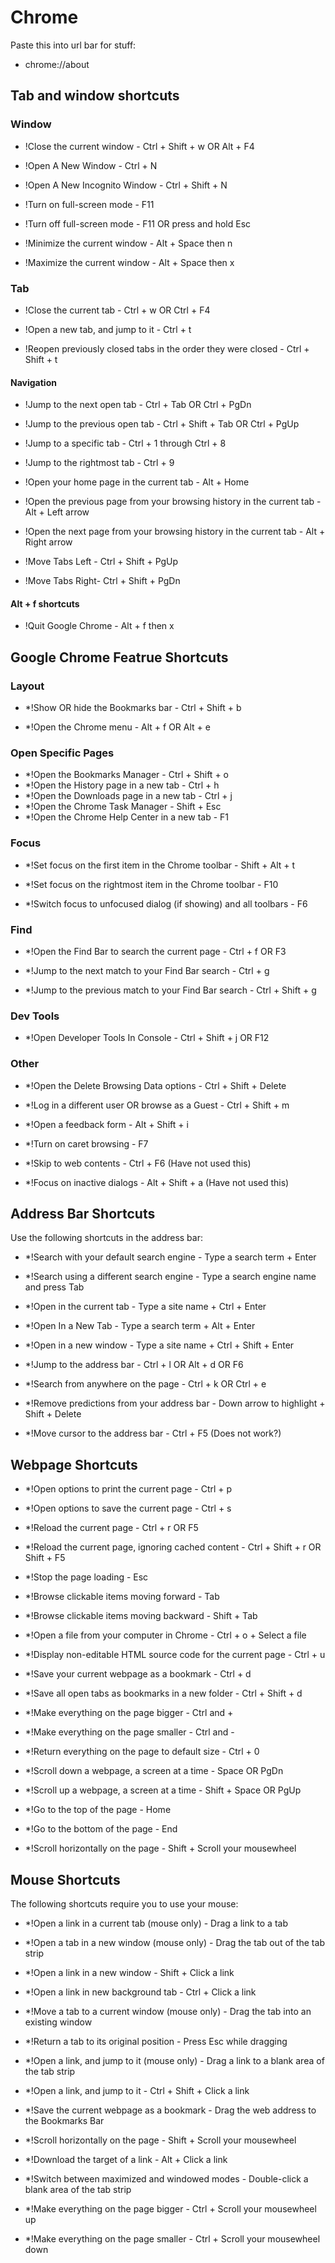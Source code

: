 # Chrome

Paste this into url bar for stuff:
- chrome://about

## Tab and window shortcuts

### Window

* !Close the current window - Ctrl + Shift + w OR Alt + F4

* !Open A New Window - Ctrl + N
* !Open A New Incognito Window - Ctrl + Shift + N

* !Turn on full-screen mode - F11
* !Turn off full-screen mode - F11 OR press and hold Esc

* !Minimize the current window - Alt + Space then n
* !Maximize the current window - Alt + Space then x

### Tab

* !Close the current tab - Ctrl + w OR Ctrl + F4

* !Open a new tab, and jump to it - Ctrl + t
* !Reopen previously closed tabs in the order they were closed - Ctrl + Shift + t

#### Navigation

* !Jump to the next open tab - Ctrl + Tab OR Ctrl + PgDn
* !Jump to the previous open tab - Ctrl + Shift + Tab OR Ctrl + PgUp

* !Jump to a specific tab - Ctrl + 1 through Ctrl + 8
* !Jump to the rightmost tab - Ctrl + 9

* !Open your home page in the current tab - Alt + Home

* !Open the previous page from your browsing history in the current tab - Alt + Left arrow
* !Open the next page from your browsing history in the current tab - Alt + Right arrow

* !Move Tabs Left - Ctrl + Shift + PgUp
* !Move Tabs Right- Ctrl + Shift + PgDn

#### Alt + f shortcuts

* !Quit Google Chrome - Alt + f then x


## Google Chrome Featrue Shortcuts

### Layout

* *!Show OR hide the Bookmarks bar - Ctrl + Shift + b

* *!Open the Chrome menu - Alt + f OR Alt + e

### Open Specific Pages

* *!Open the Bookmarks Manager - Ctrl + Shift + o
* *!Open the History page in a new tab - Ctrl + h
* *!Open the Downloads page in a new tab - Ctrl + j
* *!Open the Chrome Task Manager - Shift + Esc
* *!Open the Chrome Help Center in a new tab - F1

### Focus

* *!Set focus on the first item in the Chrome toolbar - Shift + Alt + t

* *!Set focus on the rightmost item in the Chrome toolbar - F10

* *!Switch focus to unfocused dialog (if showing) and all toolbars - F6

### Find

* *!Open the Find Bar to search the current page - Ctrl + f OR F3

* *!Jump to the next match to your Find Bar search - Ctrl + g

* *!Jump to the previous match to your Find Bar search - Ctrl + Shift + g

### Dev Tools

* *!Open Developer Tools In Console - Ctrl + Shift + j OR F12

### Other

* *!Open the Delete Browsing Data options - Ctrl + Shift + Delete

* *!Log in a different user OR browse as a Guest - Ctrl + Shift + m

* *!Open a feedback form - Alt + Shift + i

* *!Turn on caret browsing - F7

* *!Skip to web contents - Ctrl + F6 (Have not used this)

* *!Focus on inactive dialogs - Alt + Shift + a (Have not used this)


## Address Bar Shortcuts

Use the following shortcuts in the address bar:


* *!Search with your default search engine - Type a search term + Enter
* *!Search using a different search engine - Type a search engine name and press Tab

* *!Open in the current tab - Type a site name + Ctrl + Enter
* *!Open In a New Tab       - Type a search term + Alt + Enter
* *!Open in a new window    - Type a site name + Ctrl + Shift + Enter

* *!Jump to the address bar - Ctrl + l OR Alt + d OR F6

* *!Search from anywhere on the page - Ctrl + k OR Ctrl + e

* *!Remove predictions from your address bar - Down arrow to highlight + Shift + Delete

* *!Move cursor to the address bar - Ctrl + F5 (Does not work?)

## Webpage Shortcuts

* *!Open options to print the current page - Ctrl + p
* *!Open options to save the current page - Ctrl + s

* *!Reload the current page - Ctrl + r OR F5
* *!Reload the current page, ignoring cached content - Ctrl + Shift + r OR Shift + F5

* *!Stop the page loading - Esc

* *!Browse clickable items moving forward - Tab
* *!Browse clickable items moving backward - Shift + Tab

* *!Open a file from your computer in Chrome - Ctrl + o + Select a file

* *!Display non-editable HTML source code for the current page - Ctrl + u

* *!Save your current webpage as a bookmark - Ctrl + d
* *!Save all open tabs as bookmarks in a new folder - Ctrl + Shift + d

* *!Make everything on the page bigger - Ctrl and +
* *!Make everything on the page smaller - Ctrl and -
* *!Return everything on the page to default size - Ctrl + 0

* *!Scroll down a webpage, a screen at a time - Space OR PgDn
* *!Scroll up a webpage, a screen at a time - Shift + Space OR PgUp

* *!Go to the top of the page - Home
* *!Go to the bottom of the page - End

* *!Scroll horizontally on the page - Shift + Scroll your mousewheel

## Mouse Shortcuts

The following shortcuts require you to use your mouse:

* *!Open a link in a current tab (mouse only) - Drag a link to a tab

* *!Open a tab in a new window (mouse only) - Drag the tab out of the tab strip
* *!Open a link in a new window - Shift + Click a link
* *!Open a link in new background tab - Ctrl + Click a link

* *!Move a tab to a current window (mouse only) - Drag the tab into an existing window
* *!Return a tab to its original position - Press Esc while dragging

* *!Open a link, and jump to it (mouse only) - Drag a link to a blank area of the tab strip
* *!Open a link, and jump to it - Ctrl + Shift + Click a link

* *!Save the current webpage as a bookmark - Drag the web address to the Bookmarks Bar

* *!Scroll horizontally on the page - Shift + Scroll your mousewheel

* *!Download the target of a link - Alt + Click a link

* *!Switch between maximized and windowed modes - Double-click a blank area of the tab strip
* *!Make everything on the page bigger - Ctrl + Scroll your mousewheel up
* *!Make everything on the page smaller - Ctrl + Scroll your mousewheel down
